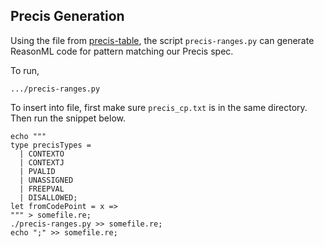 ## Precis Generation

Using the file from [precis-table](https://github.com/NineFX/smeagol/blob/master/spec/code_gen/precis_cp.txt), the script `precis-ranges.py` can generate ReasonML code for pattern matching our Precis spec.

To run,

`.../precis-ranges.py`

To insert into file, first make sure `precis_cp.txt` is in the same directory. Then run the snippet below.

```
echo """
type precisTypes =
  | CONTEXTO
  | CONTEXTJ
  | PVALID
  | UNASSIGNED
  | FREEPVAL
  | DISALLOWED;
let fromCodePoint = x =>
""" > somefile.re;
./precis-ranges.py >> somefile.re;
echo ";" >> somefile.re;
```
